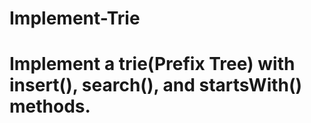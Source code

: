# Implement-Trie
# Implement a trie(Prefix Tree) with insert(), search(), and startsWith() methods. 
